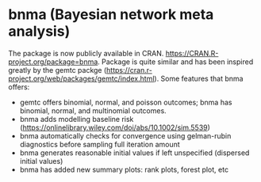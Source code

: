 
<!-- README.md is generated from README.Rmd. Please edit that file -->
bnma (Bayesian network meta analysis)
=====================================

The package is now publicly available in CRAN. <https://CRAN.R-project.org/package=bnma>. Package is quite similar and has been inspired greatly by the gemtc packge (<https://cran.r-project.org/web/packages/gemtc/index.html>). Some features that bnma offers:

-   gemtc offers binomial, normal, and poisson outcomes; bnma has binomial, normal, and multinomial outcomes.
-   bnma adds modelling baseline risk (<https://onlinelibrary.wiley.com/doi/abs/10.1002/sim.5539>)
-   bnma automatically checks for convergence using gelman-rubin diagnostics before sampling full iteration amount
-   bnma generates reasonable initial values if left unspecified (dispersed initial values)
-   bnma has added new summary plots: rank plots, forest plot, etc
